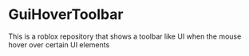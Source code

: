 # GuiHoverToolbar
This is a roblox repository that shows a toolbar like UI when the mouse hover over certain UI elements
